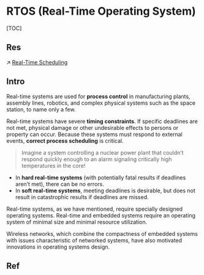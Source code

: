 # RTOS (Real-Time Operating System)

[TOC]



## Res
↗ [Real-Time Scheduling](../../../../🔑%20CS%20Core/👷🏾‍♂️%20Computer%20System/Operating%20System%20&%20OS%20Kernel%20(Theory%20Part)/OS%20Scheduling%20&%20Resource%20Management/Real-Time%20Scheduling/Real-Time%20Scheduling.md)



## Intro
Real-time systems are used for **process control** in manufacturing plants, assembly lines, robotics, and complex physical systems such as the space station, to name only a few.

Real-time systems have severe **timing constraints**. If specific deadlines are not met, physical damage or other undesirable effects to persons or property can occur. Because these systems must respond to external events, **correct process scheduling** is critical. 

> Imagine a system controlling a nuclear power plant that couldn’t respond quickly enough to an alarm signaling critically high temperatures in the core! 

- In **hard real-time systems** (with potentially fatal results if deadlines aren’t met), there can be no errors. 
- In **soft real-time systems**, meeting deadlines is desirable, but does not result in catastrophic results if deadlines are missed. 

Real-time systems, as we have mentioned, require specially designed operating systems. Real-time and embedded systems require an operating system of minimal size and minimal resource utilization.

Wireless networks, which combine the compactness of embedded systems with issues characteristic of networked systems, have also motivated innovations in operating systems design.



## Ref

